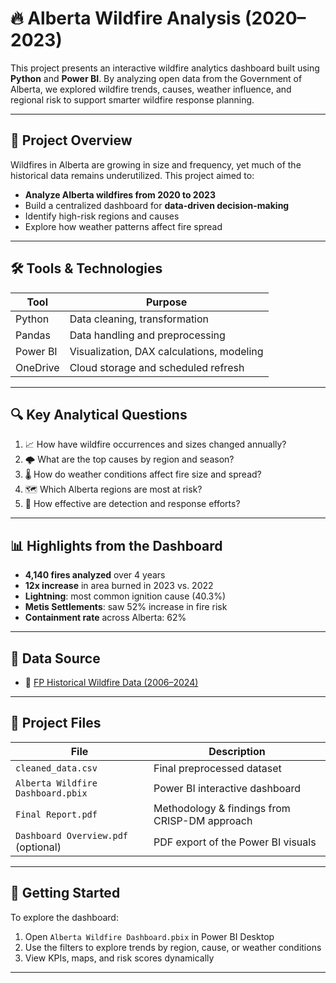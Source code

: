 # 🔥 Alberta Wildfire Analysis (2020–2023)

This project presents an interactive wildfire analytics dashboard built using **Python** and **Power BI**. By analyzing open data from the Government of Alberta, we explored wildfire trends, causes, weather influence, and regional risk to support smarter wildfire response planning.

---

## 📌 Project Overview

Wildfires in Alberta are growing in size and frequency, yet much of the historical data remains underutilized. This project aimed to:
- **Analyze Alberta wildfires from 2020 to 2023**
- Build a centralized dashboard for **data-driven decision-making**
- Identify high-risk regions and causes
- Explore how weather patterns affect fire spread

---

## 🛠️ Tools & Technologies

| Tool       | Purpose                                 |
|------------|------------------------------------------|
| Python     | Data cleaning, transformation            |
| Pandas     | Data handling and preprocessing          |
| Power BI   | Visualization, DAX calculations, modeling|
| OneDrive   | Cloud storage and scheduled refresh      |

---

## 🔍 Key Analytical Questions

1. 📈 How have wildfire occurrences and sizes changed annually?
2. 🌩️ What are the top causes by region and season?
3. 🌡️ How do weather conditions affect fire size and spread?
4. 🗺️ Which Alberta regions are most at risk?
5. 🚨 How effective are detection and response efforts?

---

## 📊 Highlights from the Dashboard

- **4,140 fires analyzed** over 4 years
- **12x increase** in area burned in 2023 vs. 2022
- **Lightning**: most common ignition cause (40.3%)
- **Metis Settlements**: saw 52% increase in fire risk
- **Containment rate** across Alberta: 62%

---

## 🧩 Data Source

- 📂 [FP Historical Wildfire Data (2006–2024)](https://open.alberta.ca/dataset/a221e7a0-4f46-4be7-9c5a-e29de9a3447e/resource/1b635b8b-a937-4be4-857e-8aeef77365d2/download/fp-historical-wildfire-data-dictionary-2006-2023)

---

## 📁 Project Files

| File                          | Description                                      |
|-------------------------------|--------------------------------------------------|
| `cleaned_data.csv`            | Final preprocessed dataset                      |
| `Alberta Wildfire Dashboard.pbix` | Power BI interactive dashboard              |
| `Final Report.pdf`            | Methodology & findings from CRISP-DM approach   |
| `Dashboard Overview.pdf` (optional) | PDF export of the Power BI visuals       |


---

## 🚀 Getting Started

To explore the dashboard:
1. Open `Alberta Wildfire Dashboard.pbix` in Power BI Desktop
2. Use the filters to explore trends by region, cause, or weather conditions
3. View KPIs, maps, and risk scores dynamically

---

